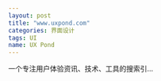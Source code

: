 ```yaml
---
layout: post
title: "www.uxpond.com"
categories: 界面设计
tags: UI
name: UX Pond
---
```

一个专注用户体验资讯、技术、工具的搜索引...
<!--break-->
